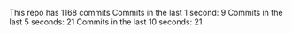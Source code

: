 This repo has 1168 commits
Commits in the last 1 second: 9
Commits in the last 5 seconds: 21
Commits in the last 10 seconds: 21
